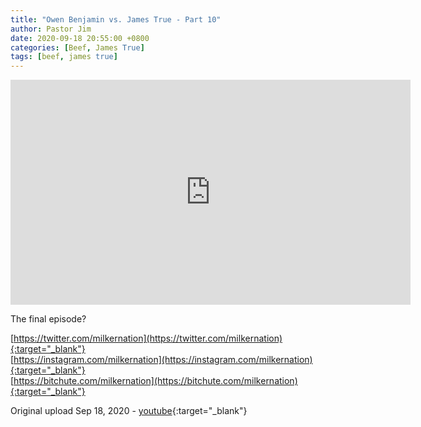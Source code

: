 ```yaml
---
title: "Owen Benjamin vs. James True - Part 10"
author: Pastor Jim
date: 2020-09-18 20:55:00 +0800
categories: [Beef, James True]
tags: [beef, james true]
---
```


<iframe width="640" height="360" scrolling="no" frameborder="0" style="border: none;" src="https://www.bitchute.com/embed/pMfXKGShXmrh/"></iframe>

The final episode?

[https://twitter.com/milkernation](https://twitter.com/milkernation){:target="_blank"}<br>
[https://instagram.com/milkernation](https://instagram.com/milkernation){:target="_blank"}<br>
[https://bitchute.com/milkernation](https://bitchute.com/milkernation){:target="_blank"}<br>



Original upload Sep 18, 2020 - [youtube](https://youtu.be/Q4Kyu5hHMEo){:target="_blank"}

